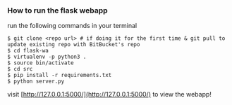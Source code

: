 ### How to run the flask webapp

run the following commands in your terminal 

```
$ git clone <repo url> # if doing it for the first time & git pull to update existing repo with BitBucket's repo
$ cd flask-wa
$ virtualenv -p python3 .
$ source bin/activate
$ cd src 
$ pip install -r requirements.txt
$ python server.py
``` 

visit [http://127.0.0.1:5000/](http://127.0.0.1:5000/) to view the webapp!
